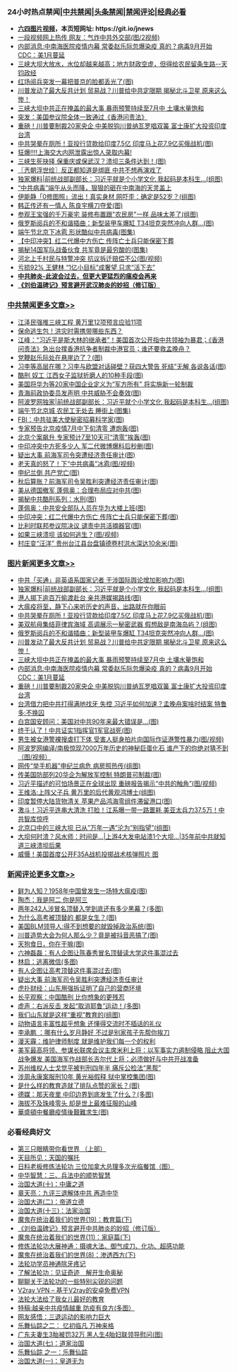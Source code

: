 <div id="tt">
<h3>24小时热点禁闻|<a href="#%E4%B8%AD%E5%85%B1%E7%A6%81%E9%97%BB%E6%9B%B4%E5%A4%9A%E6%96%87%E7%AB%A0">中共禁闻</a>|<a href="#%E5%9B%BE%E7%89%87%E6%96%B0%E9%97%BB%E6%9B%B4%E5%A4%9A%E6%96%87%E7%AB%A0">头条禁闻</a>|<a href="#%E6%96%B0%E9%97%BB%E8%AF%84%E8%AE%BA%E6%9B%B4%E5%A4%9A%E6%96%87%E7%AB%A0">禁闻评论|<a href="#%E5%BF%85%E7%9C%8B%E7%BB%8F%E5%85%B8%E5%A5%BD%E6%96%87">经典必看</a></h3>
<ul>
<li><b><a href="http://d1.bdrive.tk/64.mp4" target="_blank">六四图片视频</a>，本页短网址: https://git.io/jnews</b></li>
<li><a href="https://github.com/fqnews/bnews/blob/master/cbnews/20200625/1350393.md">一段视频网上热传 网友：气炸中共外交部(图/2视频)</a></li>
<li><a href="https://github.com/fqnews/bnews/blob/master/topimagenews/20200625/1350451.md">内部消息:中南海医院疫情内幕 常委赵乐际忽爆染疫 真的？病毒9月开始 CDC：美1月蔓延</a></li>
<li><a href="https://github.com/fqnews/bnews/blob/master/cbnews/20200625/1350420.md">三峡大坝大放水，水位却越来越高；地方财政空虚，但得给农民留条生路--天钧政经</a></li>
<li><a href="https://github.com/fqnews/bnews/blob/master/comments/20200625/1350434.md">红场阅兵突发一幕把普京的脸都丢光了(图)</a></li>
<li><a href="https://github.com/fqnews/bnews/blob/master/topimagenews/20200625/1350485.md">川普发动了最大反共计划 贸易战？川普给中共定限期 揭秘北斗卫星 原来这么惨！</a></li>
<li><a href="https://github.com/fqnews/bnews/blob/master/topimagenews/20200625/1350464.md">三峡大坝中共正在掩盖的最大事 暴雨预警持续至7月中 土壤水量饱和</a></li>
<li><a href="https://github.com/fqnews/bnews/blob/master/headline/20200626/1350543.md">突发：美国参议院全体一致通过《香港问责法》</a></li>
<li><a href="https://github.com/fqnews/bnews/blob/master/topimagenews/20200625/1350392.md">重磅！川普要制裁20家央企 中美脱钩川普纳瓦罗唱双簧 富士康扩大投资印度台湾</a></li>
<li><a href="https://github.com/fqnews/bnews/blob/master/topimagenews/20200625/1350524.md">中共哭晕在厕所！亚投行贷款给印度7.5亿 印度马上花7.9亿买俄战机(图)</a></li>
<li><a href="https://github.com/fqnews/bnews/blob/master/headline/20200626/1350461.md">狂爆!!!!上海交大内网泄露出惊人录取内幕!</a></li>
<li><a href="https://github.com/fqnews/bnews/blob/master/cnnews/20200626/1350699.md">三峡生死抉择 保重庆或保武汉？溃坝三条件达到！(图)</a></li>
<li><a href="https://github.com/fqnews/bnews/blob/master/ssgc/20200626/1350599.md">〖兲朝浮世绘〗反正都知道是绑匪 中共不想再演戏了</a></li>
<li><a href="https://github.com/fqnews/bnews/blob/master/topimagenews/20200626/1350770.md">独家爆料|前统战部副部长：习近平就是个小学文化 我起码是本科生…(组图)</a></li>
<li><a href="https://github.com/fqnews/bnews/blob/master/comments/20200626/1350590.md">“中共病毒”端午从头而降，狠狠的砸在中南海的天灵盖上</a></li>
<li><a href="https://github.com/fqnews/bnews/blob/master/yule/20200626/1350624.md">伊能静「0修图照」流出！真实身材 网吓歪：确定是52岁？(组图)</a></li>
<li><a href="https://github.com/fqnews/bnews/blob/master/cbnews/20200626/1350669.md">韩正传还有一情人 陈良宇横刀夺爱(图)</a></li>
<li><a href="https://github.com/fqnews/bnews/blob/master/yule/20200626/1350541.md">参观王宝强的千万豪宅 装修布置跟"农民房"一样 品味太差了(组图)</a></li>
<li><a href="https://github.com/fqnews/bnews/blob/master/topimagenews/20200625/1350506.md">俄罗斯阅兵的不和谐插曲：新型装甲车爆缸 T34坦克突然冲向人群...(图)</a></li>
<li><a href="https://github.com/fqnews/bnews/blob/master/cbnews/20200626/1350690.md">端午节北京下冰雹 形状酷似中共病毒(图集)</a></li>
<li><a href="https://github.com/fqnews/bnews/blob/master/comments/20200625/1350449.md">【中印冲突】红二代爆中方伤亡 传阵亡士兵只能保密下葬</a></li>
<li><a href="https://github.com/fqnews/bnews/blob/master/cnnews/20200625/1350396.md">揭秘14国军队战备伙食 共军竟是最穷酸的(图集)</a></li>
<li><a href="https://github.com/fqnews/bnews/blob/master/cbnews/20200626/1350576.md">河北上千村民与特警冲突 抗议拆迁赔偿不公(图/视频)</a></li>
<li><a href="https://github.com/fqnews/bnews/blob/master/comments/20200626/1350621.md">亏损92% 王健林 “1亿小目标”成奢望 只求“活下去”</a></li>
<li><b><a href="https://github.com/fqnews/bnews/blob/master/comments/20200211/1275071.md" target="_blank">中共肺炎-此波会过去，但更大更猛烈的瘟疫会再来</a></b></li>
<li><b><a href="https://github.com/fqnews/bnews/blob/master/comments/20200207/1272816.md" target="_blank">《刘伯温碑记》预言避开武汉肺炎的妙招（修订版）</a></b></li>
</ul>
</div>

<div class="catlist">
<h3><a href="https://github.com/fqnews/bnews/blob/master/cbnews/" target="_blank">中共禁闻</a><span><a href="https://github.com/fqnews/bnews/blob/master/cbnews/" target="_blank" rel="nofollow">更多文章>></a></span></h3>
<ul>
<li><a href="https://github.com/fqnews/bnews/blob/master/cbnews/20200626/1350796.md" target="_blank">江泽民强推三峡工程 黄万里12项预言应验11项</a></li>
<li><a href="https://github.com/fqnews/bnews/blob/master/cbnews/20200626/1350798.md" target="_blank">保命逃生包！洪灾时需携带哪些东西？</a></li>
<li><a href="https://github.com/fqnews/bnews/blob/master/cbnews/20200626/1350801.md" target="_blank">江峰：“习近平是斯大林的继承者”！美国首次公开指中共领袖为暴君；《香港问责法》急出台撑香港抗争者制裁中港官员；谁还要救孟晚舟？</a></li>
<li><a href="https://github.com/fqnews/bnews/blob/master/cbnews/20200626/1350800.md" target="_blank">党鞭赵乐际处在悬崖边了？(图)</a></li>
<li><a href="https://github.com/fqnews/bnews/blob/master/cbnews/20200626/1350785.md" target="_blank">习李等高层在哪？习李与欧盟对话碰壁？获四大警告 死结”无解 各说各话(图)</a></li>
<li><a href="https://github.com/fqnews/bnews/blob/master/cbnews/20200626/1350781.md" target="_blank">酷刑 奴工 江西女子监狱折磨人的10种手段(图)</a></li>
<li><a href="https://github.com/fqnews/bnews/blob/master/cbnews/20200626/1350780.md" target="_blank">美国将华为等20家中国企业定义为“军方所有” 将实施新一轮制裁</a></li>
<li><a href="https://github.com/fqnews/bnews/blob/master/cbnews/20200626/1350775.md" target="_blank">青海前政协委员发声明 中共威胁不会奏效(图)</a></li>
<li><a href="https://github.com/fqnews/bnews/blob/master/cbnews/20200626/1350772.md" target="_blank">阿波罗网独家|前统战部副部长：习近平就个小学文化 我起码是本科生…(组图)</a></li>
<li><a href="https://github.com/fqnews/bnews/blob/master/cbnews/20200626/1350771.md" target="_blank">端午节北京城 农民工无处去 睡街上(图集)</a></li>
<li><a href="https://github.com/fqnews/bnews/blob/master/cbnews/20200626/1350767.md" target="_blank">FBI：中共驻美大使秘密招募科学家(图)</a></li>
<li><a href="https://github.com/fqnews/bnews/blob/master/cbnews/20200626/1350755.md" target="_blank">专家预告北京疫情7月中下旬清零 遭炮轰(图)</a></li>
<li><a href="https://github.com/fqnews/bnews/blob/master/cbnews/20200626/1350754.md" target="_blank">北京个案飙升 专家预计7至10天可“清零”挨轰(图)</a></li>
<li><a href="https://github.com/fqnews/bnews/blob/master/cbnews/20200626/1350753.md" target="_blank">中印冲突中方死多少人 军二代微博爆料后秒删(图)</a></li>
<li><a href="https://github.com/fqnews/bnews/blob/master/cbnews/20200626/1350736.md" target="_blank">疑出大事 前海军司令突遭经济责任审计(图)</a></li>
<li><a href="https://github.com/fqnews/bnews/blob/master/cbnews/20200626/1350735.md" target="_blank">老天真的怒了！下“中共病毒”冰雹(图/视频)</a></li>
<li><a href="https://github.com/fqnews/bnews/blob/master/cbnews/20200626/1350726.md" target="_blank">申纪兰倒 共产党亡(图)</a></li>
<li><a href="https://github.com/fqnews/bnews/blob/master/cbnews/20200626/1350725.md" target="_blank">秋后算账？前海军司令吴胜利突遭经济责任审计(图)</a></li>
<li><a href="https://github.com/fqnews/bnews/blob/master/cbnews/20200626/1350724.md" target="_blank">美从德国撤军 蓬佩奥：合理布局应对中共(图)</a></li>
<li><a href="https://github.com/fqnews/bnews/blob/master/cbnews/20200626/1350723.md" target="_blank">揭秘中共酷刑系列：水刑(图)</a></li>
<li><a href="https://github.com/fqnews/bnews/blob/master/cbnews/20200626/1350708.md" target="_blank">蓬佩奥：中共安全部队人员在华为大楼上班(图)</a></li>
<li><a href="https://github.com/fqnews/bnews/blob/master/cbnews/20200626/1350707.md" target="_blank">中印冲突：红二代爆中方伤亡 传阵亡士兵只能保密下葬(图)</a></li>
<li><a href="https://github.com/fqnews/bnews/blob/master/cbnews/20200626/1350706.md" target="_blank">比利时联邦参议院决议 谴责中共活摘器官(图)</a></li>
<li><a href="https://github.com/fqnews/bnews/blob/master/cbnews/20200626/1350705.md" target="_blank">如果三峡溃坝 该如何逃生？(图/视频)</a></li>
<li><a href="https://github.com/fqnews/bnews/blob/master/cbnews/20200626/1350704.md" target="_blank">村庄变“汪洋” 贵州台江县台盘镇德卷村洪水深达10余米(图)</a></li>

</ul>
</div>
<div class="catlist">
<h3><a href="https://github.com/fqnews/bnews/blob/master/topimagenews/" target="_blank">图片新闻</a><span><a href="https://github.com/fqnews/bnews/blob/master/topimagenews/" target="_blank" rel="nofollow">更多文章>></a></span></h3>
<ul>
<li><a href="https://github.com/fqnews/bnews/blob/master/topimagenews/20200626/1350799.md" target="_blank">中共「买通」非英语系国家记者 干涉国际舆论增加影响力(图)</a></li>
<li><a href="https://github.com/fqnews/bnews/blob/master/topimagenews/20200626/1350770.md" target="_blank">独家爆料|前统战部副部长：习近平就是个小学文化 我起码是本科生…(组图)</a></li>
<li><a href="https://github.com/fqnews/bnews/blob/master/topimagenews/20200626/1350752.md" target="_blank">港人掷下逾百万偷渡赴台 亲共港媒揭路线(图)</a></li>
<li><a href="https://github.com/fqnews/bnews/blob/master/comments/20200626/1350540.md" target="_blank">大瘟疫将至，静下心来听历史的声音，出路就在你眼前</a></li>
<li><a href="https://github.com/fqnews/bnews/blob/master/topimagenews/20200625/1350524.md" target="_blank">中共哭晕在厕所！亚投行贷款给印度7.5亿 印度马上花7.9亿买俄战机(图)</a></li>
<li><a href="https://github.com/fqnews/bnews/blob/master/topimagenews/20200625/1350513.md" target="_blank">美双航母集结菲律宾海域 高调展示一秘密武器 假想敌是南海岛屿？(组图)</a></li>
<li><a href="https://github.com/fqnews/bnews/blob/master/topimagenews/20200625/1350506.md" target="_blank">俄罗斯阅兵的不和谐插曲：新型装甲车爆缸 T34坦克突然冲向人群&#8230;(图)</a></li>
<li><a href="https://github.com/fqnews/bnews/blob/master/topimagenews/20200625/1350485.md" target="_blank">川普发动了最大反共计划 贸易战？川普给中共定限期 揭秘北斗卫星 原来这么惨！</a></li>
<li><a href="https://github.com/fqnews/bnews/blob/master/topimagenews/20200625/1350464.md" target="_blank">三峡大坝中共正在掩盖的最大事 暴雨预警持续至7月中 土壤水量饱和</a></li>
<li><a href="https://github.com/fqnews/bnews/blob/master/topimagenews/20200625/1350451.md" target="_blank">内部消息:中南海医院疫情内幕 常委赵乐际忽爆染疫 真的？病毒9月开始 CDC：美1月蔓延</a></li>
<li><a href="https://github.com/fqnews/bnews/blob/master/topimagenews/20200625/1350392.md" target="_blank">重磅！川普要制裁20家央企 中美脱钩川普纳瓦罗唱双簧 富士康扩大投资印度台湾</a></li>
<li><a href="https://github.com/fqnews/bnews/blob/master/topimagenews/20200625/1350378.md" target="_blank">台湾借力把中共打得满地找牙 失控 习近平如何加速？孟晚舟案啥时结案 特鲁多:不换囚</a></li>
<li><a href="https://github.com/fqnews/bnews/blob/master/topimagenews/20200625/1350377.md" target="_blank">白宫国安顾问：美国对中共90年来最大错误是…(图)</a></li>
<li><a href="https://github.com/fqnews/bnews/blob/master/topimagenews/20200625/1350354.md" target="_blank">终于认了！中共证实1指挥官1军官战死(图)</a></li>
<li><a href="https://github.com/fqnews/bnews/blob/master/topimagenews/20200625/1350353.md" target="_blank">男生被女港警裸搜虐打下体 受害人挺身拍片向国际作证港警性暴力(图/视频)</a></li>
<li><a href="https://github.com/fqnews/bnews/blob/master/topimagenews/20200625/1350348.md" target="_blank">阿波罗网编译/南极惊现7000万年历史的神秘巨蛋化石 谁产下的你绝对猜不到（图/视频）</a></li>
<li><a href="https://github.com/fqnews/bnews/blob/master/topimagenews/20200625/1350248.md" target="_blank">网传“举手机器”申纪兰病危 病房照热传(组图)</a></li>
<li><a href="https://github.com/fqnews/bnews/blob/master/topimagenews/20200625/1350247.md" target="_blank">传美国防部列20华企为解放军控制 特朗普可制裁(图)</a></li>
<li><a href="https://github.com/fqnews/bnews/blob/master/topimagenews/20200625/1350233.md" target="_blank">习近平描述的可怕场景正在全球出现 重磅报告揭示“中共的触角”(图/视频)</a></li>
<li><a href="https://github.com/fqnews/bnews/blob/master/topimagenews/20200625/1350118.md" target="_blank">王维洛:上阵父子兵 黄万里的后代黄观鸿博士(组图)</a></li>
<li><a href="https://github.com/fqnews/bnews/blob/master/topimagenews/20200625/1350030.md" target="_blank">印度暂停大陆货物清关 苹果产品鸿海零组件滞留港口(图)</a></li>
<li><a href="https://github.com/fqnews/bnews/blob/master/topimagenews/20200624/1349993.md" target="_blank">激斗！习近平连串大清洗 打脸！江系曝一带一路噩耗 美亚太兵力37.5万！中共智库惊呼</a></li>
<li><a href="https://github.com/fqnews/bnews/blob/master/topimagenews/20200624/1349974.md" target="_blank">北京口中的三峡大坝 已从&#8221;万年一遇&#8221;沦为&#8221;别指望&#8221;(组图)</a></li>
<li><a href="https://github.com/fqnews/bnews/blob/master/topimagenews/20200624/1349948.md" target="_blank">大坝何时溃？风水师：时间是…|上游4大发电站溃1个大坝&#8230;|35年前中共就知道三峡溃坝后果</a></li>
<li><a href="https://github.com/fqnews/bnews/blob/master/topimagenews/20200624/1349927.md" target="_blank">威慑！美国首度公开F35A战机投掷战术核弹照片 图</a></li>

</ul>
</div>
<div class="catlist">
<h3><a href="https://github.com/fqnews/bnews/blob/master/comments/" target="_blank">新闻评论</a><span><a href="https://github.com/fqnews/bnews/blob/master/comments/" target="_blank" rel="nofollow">更多文章>></a></span></h3>
<ul>
<li><a href="https://github.com/fqnews/bnews/blob/master/comments/20200626/1350786.md" target="_blank">鲜为人知？1958年中国曾发生一场特大瘟疫(图)</a></li>
<li><a href="https://github.com/fqnews/bnews/blob/master/comments/20200626/1350784.md" target="_blank">陶杰：我是阿二 你是阿三</a></li>
<li><a href="https://github.com/fqnews/bnews/blob/master/comments/20200626/1350757.md" target="_blank">两年242人涉冒名顶替入学到底还有多少黑幕？(多图)</a></li>
<li><a href="https://github.com/fqnews/bnews/blob/master/comments/20200626/1350751.md" target="_blank">为什么高考被顶替的 都是女生？(图)</a></li>
<li><a href="https://github.com/fqnews/bnews/blob/master/comments/20200626/1350741.md" target="_blank">美国BLM领导人:得不到想要的就毁掉政治系统(图)</a></li>
<li><a href="https://github.com/fqnews/bnews/blob/master/comments/20200626/1350740.md" target="_blank">川普造势大会为何人那么少？竟是被抖音恶搞了(图)</a></li>
<li><a href="https://github.com/fqnews/bnews/blob/master/comments/20200626/1350734.md" target="_blank">天狗食日，你在干嘛(图)</a></li>
<li><a href="https://github.com/fqnews/bnews/blob/master/comments/20200626/1350731.md" target="_blank">六神磊磊：有人企图让陈春秀冒名顶替读大学这件事混过去</a></li>
<li><a href="https://github.com/fqnews/bnews/blob/master/comments/20200626/1350730.md" target="_blank">林启：逃离微信(多图)</a></li>
<li><a href="https://github.com/fqnews/bnews/blob/master/comments/20200626/1350722.md" target="_blank">有人企图让高考顶替这件事混过去(图)</a></li>
<li><a href="https://github.com/fqnews/bnews/blob/master/comments/20200626/1350721.md" target="_blank">疑出大事 前海军司令吴胜利突遭经济责任审计</a></li>
<li><a href="https://github.com/fqnews/bnews/blob/master/comments/20200626/1350715.md" target="_blank">虎扑财经：山东用强拆证明了自己的营商环境</a></li>
<li><a href="https://github.com/fqnews/bnews/blob/master/comments/20200626/1350714.md" target="_blank">长平观察：中国酷刑 比你想象的更残忍</a></li>
<li><a href="https://github.com/fqnews/bnews/blob/master/comments/20200626/1350713.md" target="_blank">虚声：右派反击 发起“取消耶鲁”运动！(多图)</a></li>
<li><a href="https://github.com/fqnews/bnews/blob/master/comments/20200626/1350703.md" target="_blank">我们山东就是这样“重视”教育的(组图)</a></li>
<li><a href="https://github.com/fqnews/bnews/blob/master/comments/20200626/1350702.md" target="_blank">动物语言丰富性超乎想象 还懂得交流时不插话的礼仪</a></li>
<li><a href="https://github.com/fqnews/bnews/blob/master/comments/20200626/1350696.md" target="_blank">李承鹏 ：哪有什么岁月静好 不过是别家孩子先帮你挨刀</a></li>
<li><a href="https://github.com/fqnews/bnews/blob/master/comments/20200626/1350695.md" target="_blank">漫天霾：维护律师制度 就是维护我们每一个的权利</a></li>
<li><a href="https://github.com/fqnews/bnews/blob/master/comments/20200626/1350687.md" target="_blank">美军最高将领、参谋长联席会议主席米利上将：以军事实力遏制侵略 阻止大国战争爆发 美国海军作战部长吉尔代上将：必须做好与中共开战准备</a></li>
<li><a href="https://github.com/fqnews/bnews/blob/master/comments/20200626/1350685.md" target="_blank">苏州维权人士戈觉平被判刑四年半  痛斥公检法“黑帮”</a></li>
<li><a href="https://github.com/fqnews/bnews/blob/master/comments/20200626/1350681.md" target="_blank">涉周永康案服刑10年 黄光裕假释 狱中掌控集团(图)</a></li>
<li><a href="https://github.com/fqnews/bnews/blob/master/comments/20200626/1350680.md" target="_blank">是什么样的教育造就了排队点赞的家长？(图)</a></li>
<li><a href="https://github.com/fqnews/bnews/blob/master/comments/20200626/1350679.md" target="_blank">德媒：那天夜里 中印边界到底发生了什么？(多图)</a></li>
<li><a href="https://github.com/fqnews/bnews/blob/master/comments/20200626/1350664.md" target="_blank">海拔不及珠峰零头 却是世上最难征服的山峰</a></li>
<li><a href="https://github.com/fqnews/bnews/blob/master/comments/20200626/1350657.md" target="_blank">華盛頓中餐廳疫情後艱難求生(图)</a></li>

</ul>
</div>

<div class="catlist">
<h3>必看经典好文</h3>
<ul>
<li><a href="https://github.com/fqnews/bnews/blob/master/comments/20200426/1319648.md" target="_blank">第三只眼睛带你看世界 （上部）</a></li>
<li><a href="https://github.com/fqnews/bnews/blob/master/tculture/20180919/1000196.md" target="_blank">天目所见：天国的嘱托</a></li>
<li><a href="https://github.com/fqnews/bnews/blob/master/comments/20200531/1337359.md" target="_blank">日料老板修炼法轮功 三位加拿大总理多次光临餐馆（图）</a></li>
<li><a href="https://github.com/fqnews/bnews/blob/master/comments/20200605/783248.md" target="_blank">中华智慧：三、兵法中的顺势智慧</a></li>
<li><a href="https://github.com/fqnews/bnews/blob/master/cbnews/20180316/915423.md" target="_blank">治国大道(十)：中庸之道</a></li>
<li><a href="https://github.com/fqnews/bnews/blob/master/comments/20131119/1029445.md" target="_blank">章天亮：九评三退解体中共 再造中华</a></li>
<li><a href="https://github.com/fqnews/bnews/blob/master/cbnews/20180308/911611.md" target="_blank">治国大道(二)：帝道立德</a></li>
<li><a href="https://github.com/fqnews/bnews/blob/master/cbnews/20180319/916654.md" target="_blank">治国大道(十三)：法家治国</a></li>
<li><a href="https://github.com/fqnews/bnews/blob/master/comments/20180716/972458.md" target="_blank">魔鬼在统治着我们的世界(19)：教育篇(下)</a></li>
<li><a href="https://github.com/fqnews/bnews/blob/master/comments/20200207/1272816.md" target="_blank">《刘伯温碑记》预言避开中共肺炎的妙招（修订版）</a></li>
<li><a href="https://github.com/fqnews/bnews/blob/master/topimagenews/20180530/950691.md" target="_blank">魔鬼在统治着我们的世界(11)：家庭篇(下)</a></li>
<li><a href="https://github.com/fqnews/bnews/blob/master/comments/20191203/1234383.md" target="_blank">修炼法轮功大展神通：摄魂大法、御气成刀、化功、超感功能</a></li>
<li><a href="https://github.com/fqnews/bnews/blob/master/topimagenews/20180527/948714.md" target="_blank">魔鬼在统治着我们的世界(8)：渗透西方(下)</a></li>
<li><a href="https://github.com/fqnews/bnews/blob/master/health/20170626/780263.md" target="_blank">法轮功学员神通除牙疼记</a></li>
<li><a href="https://github.com/fqnews/bnews/blob/master/comments/20200307/1289968.md" target="_blank">了解法轮功：见证奇迹　解开生命奥秘</a></li>
<li><a href="https://github.com/fqnews/bnews/blob/master/comments/20190417/1114875.md" target="_blank">聊聊关于法轮功的一些特别尖锐的问题</a></li>
<li><a href="https://github.com/fqnews/bnews/blob/master/comments/20200112/1257608.md" target="_blank">V2ray VPN &#8211; 基于V2ray的安卓免费VPN</a></li>
<li><a href="https://github.com/fqnews/bnews/blob/master/cbnews/20200516/1329218.md" target="_blank">法轮大法给了我女儿最好的教育</a></li>
<li><a href="https://github.com/fqnews/bnews/blob/master/ccpdope/20200425/1319297.md" target="_blank">特稿:越亲中共疫情越重 防疫有良方(多图）</a></li>
<li><a href="https://github.com/fqnews/bnews/blob/master/cbnews/20200126/1265515.md" target="_blank">网友感悟：三退运动的影响力巨大</a></li>
<li><a href="https://github.com/fqnews/bnews/blob/master/tculture/20170711/790081.md" target="_blank">乐舞仙踪之二： 忆初临凡 万神来格</a></li>
<li><a href="https://github.com/fqnews/bnews/blob/master/cbnews/20200611/1343037.md" target="_blank">广东夫妻生3胎被罚32万 黑人生4胎妇联领导慰问(图)</a></li>
<li><a href="https://github.com/fqnews/bnews/blob/master/cbnews/20190424/913985.md" target="_blank">治国大道(七)：道家治国</a></li>
<li><a href="https://github.com/fqnews/bnews/blob/master/tculture/20170710/789533.md" target="_blank">乐舞仙踪 之一：乐舞仙踪</a></li>
<li><a href="https://github.com/fqnews/bnews/blob/master/cbnews/20180307/911097.md" target="_blank">治国大道(一)：皇道无为</a></li>

</ul>
</div>